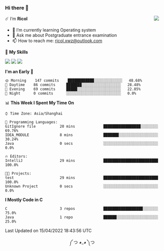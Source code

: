### Hi there 👋

<a href="#">
  <img align="right" src="https://github-readme-stats.vercel.app/api?username=Ricolxwz&count_private=true&show_icons=true&theme=prussian" />
</a>

☄️ I‘m **Ricol**

- 🌱 I’m currently learning Operating system
- 💬 Ask me about Postgraduate entrance examination
- 📫 How to reach me: ricol.xwz@outlook.com

🌟 **My Skills**

![](https://img.shields.io/badge/-Git-000000?style=flat-square&logo=git&logoColor=fff)
![](https://img.shields.io/badge/-C-3e74a2?style=flat-square&logo=C&logoColor=fff)
![](https://img.shields.io/badge/-Python-4fc08d?style=flat-square&logo=python&logoColor=fff)

<!--START_SECTION:waka-->
**I'm an Early 🐤** 

```text
🌞 Morning    147 commits    ████████████░░░░░░░░░░░░░   48.68% 
🌆 Daytime    86 commits     ███████░░░░░░░░░░░░░░░░░░   28.48% 
🌃 Evening    69 commits     █████░░░░░░░░░░░░░░░░░░░░   22.85% 
🌙 Night      0 commits      ░░░░░░░░░░░░░░░░░░░░░░░░░   0.0%

```


📊 **This Week I Spent My Time On** 

```text
⌚︎ Time Zone: Asia/Shanghai

💬 Programming Languages: 
GitIgnore file           20 mins             █████████████████░░░░░░░░   69.76% 
IDEA_MODULE              8 mins              ███████░░░░░░░░░░░░░░░░░░   30.24% 
Java                     0 secs              ░░░░░░░░░░░░░░░░░░░░░░░░░   0.0%

🔥 Editors: 
IntelliJ                 29 mins             █████████████████████████   100.0%

🐱‍💻 Projects: 
test                     29 mins             █████████████████████████   100.0% 
Unknown Project          0 secs              ░░░░░░░░░░░░░░░░░░░░░░░░░   0.0%

```

**I Mostly Code in C** 

```text
C                        3 repos             ██████████████████░░░░░░░   75.0% 
Java                     1 repo              ██████░░░░░░░░░░░░░░░░░░░   25.0%

```



 Last Updated on 15/04/2022 18:43:56 UTC
<!--END_SECTION:waka-->

<div align="center">
༼ つ ◕_◕ ༽つ
</div>
